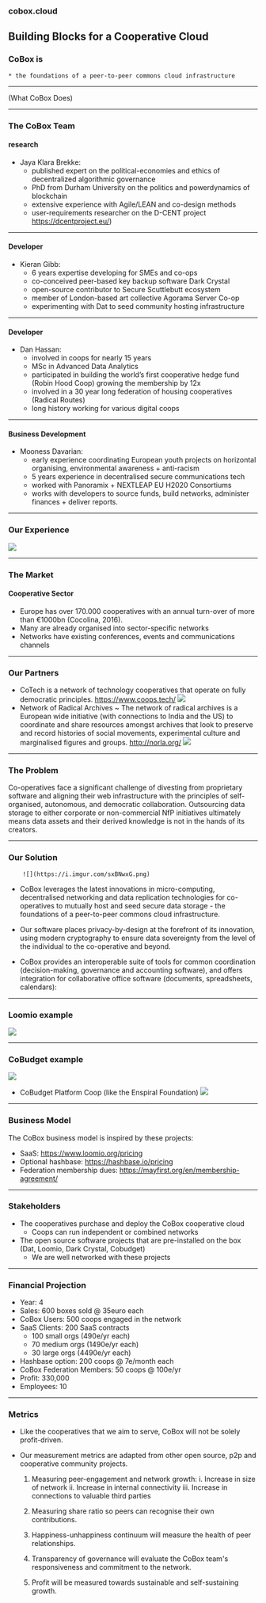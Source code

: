 ### cobox.cloud
Building Blocks for a Cooperative Cloud
---

### CoBox is
    * the foundations of a peer-to-peer commons cloud infrastructure

---

(What CoBox Does)


---


### The CoBox Team
     
#### research
* Jaya Klara Brekke: 
  * published expert on the political-economies and ethics of decentralized algorithmic governance
  * PhD from Durham University on the politics and powerdynamics of blockchain
  * extensive experience with Agile/LEAN and co-design methods
  * user-requirements researcher on the D-CENT project https://dcentproject.eu/)

---

#### Developer
* Kieran Gibb: 
  * 6 years expertise developing for SMEs and co-ops
  * co-conceived peer-based key backup software Dark Crystal
  * open-source contributor to Secure Scuttlebutt ecosystem
  * member of London-based art collective Agorama Server Co-op
  * experimenting with Dat to seed community hosting infrastructure

---

#### Developer
* Dan Hassan: 
  * involved in coops for nearly 15 years
  * MSc in Advanced Data Analytics 
  * participated in building the world’s first cooperative hedge fund (Robin Hood Coop) growing the membership by 12x 
  * involved in a 30 year long federation of housing cooperatives (Radical Routes) 
  * long history working for various digital coops

---
#### Business Development
* Mooness Davarian: 
  * early experience coordinating European youth projects on horizontal organising, environmental awareness + anti-racism
  * 5 years experience in decentralised secure communications tech
  * worked with Panoramix + NEXTLEAP EU H2020 Consortiums 
  * works with developers to source funds, build networks, administer finances + deliver reports.
 
---
### Our Experience
![](https://i.imgur.com/UYDrQbJ.png)

---

### The Market

#### Cooperative Sector 
* Europe has over 170.000 cooperatives with an annual turn-over of more than €1000bn (Cocolina, 2016).
* Many are already organised into sector-specific networks
* Networks have existing conferences, events and communications channels 

---
### Our Partners
* CoTech is a network of technology cooperatives that operate on fully democratic principles. https://www.coops.tech/
![](https://i.imgur.com/rnov99y.png)
* Network of Radical Archives ~ The network of radical archives is a European wide initiative (with connections to India and the US) to coordinate and share resources amongst archives that look to preserve and record histories of social movements, experimental culture and marginalised figures and groups. http://norla.org/
![](https://i.imgur.com/bwNRIRH.png)

---


### The Problem

Co-operatives face a significant challenge of divesting from proprietary software and aligning their web infrastructure with the principles of self-organised, autonomous, and democratic collaboration. Outsourcing data storage to either corporate or non-commercial NfP initiatives ultimately means data assets and their derived knowledge is not in the hands of its creators.

---

### Our Solution
        
        ![](https://i.imgur.com/sxBNwxG.png)

* CoBox leverages the latest innovations in micro-computing, decentralised networking and data replication technologies for co-operatives to mutually host and seed secure data storage - the foundations of a peer-to-peer commons cloud infrastructure. 

* Our software places privacy-by-design at the forefront of its innovation, using modern cryptography to ensure data sovereignty from the level of the individual to the co-operative and beyond.

* CoBox provides an interoperable suite of tools for common coordination (decision-making, governance and accounting software), and offers integration for collaborative office software (documents, spreadsheets, calendars):

---

### Loomio example
![](https://i.imgur.com/nrfYgEG.png)

---

### CoBudget example
![](https://i.imgur.com/UfwJSAI.png)
* CoBudget Platform Coop (like the Enspiral Foundation)
![](https://i.imgur.com/jMyBL85.png)

---

### Business Model

The CoBox business model is inspired by these projects:
* SaaS: https://www.loomio.org/pricing
* Optional hashbase: https://hashbase.io/pricing
* Federation membership dues: https://mayfirst.org/en/membership-agreement/

---
### Stakeholders
* The cooperatives purchase and deploy the CoBox cooperative cloud
  * Coops can run independent or combined networks
* The open source software projects that are pre-installed on the box (Dat, Loomio, Dark Crystal, Cobudget)
  * We are well networked with these projects

---

### Financial Projection
* Year: 4
* Sales: 600 boxes sold @ 35euro each
* CoBox Users: 500 coops engaged in the network
* SaaS Clients: 200 SaaS contracts
  * 100 small orgs (490e/yr each)
  * 70 medium orgs (1490e/yr each)
  * 30 large orgs (4490e/yr each)
* Hashbase option: 200 coops @ 7e/month each
* CoBox Federation Members: 50 coops @ 100e/yr
* Profit: 330,000
* Employees: 10

---

### Metrics

* Like the cooperatives that we aim to serve, CoBox will not be solely profit-driven. 
* Our measurement metrics are adapted from other open source, p2p and cooperative community projects.

  1. Measuring peer-engagement and network growth:
    i. Increase in size of network
    ii. Increase in internal connectivity
    iii. Increase in connections to valuable third parties
 
  2. Measuring share ratio so peers can recognise their own contributions. 
  3. Happiness-unhappiness continuum will measure the health of peer relationships.
  4. Transparency of governance will evaluate the CoBox team's responsiveness and commitment to the network.
  5. Profit will be measured towards sustainable and self-sustaining growth.
